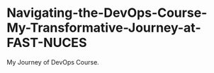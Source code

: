 # Navigating-the-DevOps-Course-My-Transformative-Journey-at-FAST-NUCES
My Journey of DevOps Course.
